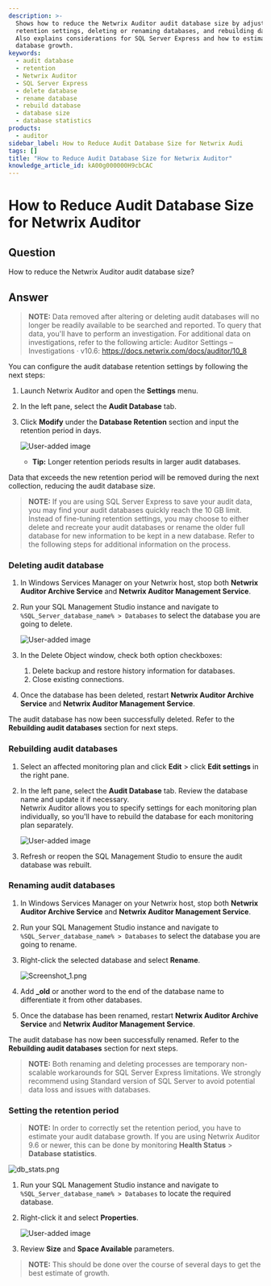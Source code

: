 ```yaml
---
description: >-
  Shows how to reduce the Netwrix Auditor audit database size by adjusting
  retention settings, deleting or renaming databases, and rebuilding databases.
  Also explains considerations for SQL Server Express and how to estimate
  database growth.
keywords:
  - audit database
  - retention
  - Netwrix Auditor
  - SQL Server Express
  - delete database
  - rename database
  - rebuild database
  - database size
  - database statistics
products:
  - auditor
sidebar_label: How to Reduce Audit Database Size for Netwrix Audi
tags: []
title: "How to Reduce Audit Database Size for Netwrix Auditor"
knowledge_article_id: kA00g000000H9cbCAC
---
```


# How to Reduce Audit Database Size for Netwrix Auditor

## Question

How to reduce the Netwrix Auditor audit database size?

## Answer

> **NOTE:** Data removed after altering or deleting audit databases will no longer be readily available to be searched and reported. To query that data, you'll have to perform an investigation. For additional data on investigations, refer to the following article: Auditor Settings – Investigations · v10.6: https://docs.netwrix.com/docs/auditor/10_8

You can configure the audit database retention settings by following the next steps:

1. Launch Netwrix Auditor and open the **Settings** menu.
2. In the left pane, select the **Audit Database** tab.
3. Click **Modify** under the **Database Retention** section and input the retention period in days.

   ![User-added image](images/ka04u00000117bz_0EM0g000000hGVv.png)

   - **Tip:** Longer retention periods results in larger audit databases.

Data that exceeds the new retention period will be removed during the next collection, reducing the audit database size.

> **NOTE:** If you are using SQL Server Express to save your audit data, you may find your audit databases quickly reach the 10 GB limit. Instead of fine-tuning retention settings, you may choose to either delete and recreate your audit databases or rename the older full database for new information to be kept in a new database. Refer to the following steps for additional information on the process.

### Deleting audit database

1. In Windows Services Manager on your Netwrix host, stop both **Netwrix Auditor Archive Service** and **Netwrix Auditor Management Service**.
2. Run your SQL Management Studio instance and navigate to ` %SQL_Server_database_name% > Databases` to select the database you are going to delete.

   ![User-added image](images/ka04u00000117bz_0EM70000000QIPr.png)

3. In the Delete Object window, check both option checkboxes:
   1. Delete backup and restore history information for databases.
   2. Close existing connections.
4. Once the database has been deleted, restart **Netwrix Auditor Archive Service** and **Netwrix Auditor Management Service**.

The audit database has now been successfully deleted. Refer to the **Rebuilding audit databases** section for next steps.

### Rebuilding audit databases

1. Select an affected monitoring plan and click **Edit** > click **Edit settings** in the right pane.
2. In the left pane, select the **Audit Database** tab. Review the database name and update it if necessary.  
   Netwrix Auditor allows you to specify settings for each monitoring plan individually, so you'll have to rebuild the database for each monitoring plan separately.

   ![User-added image](images/ka04u00000117bz_0EM0g000000hGWo.png)

3. Refresh or reopen the SQL Management Studio to ensure the audit database was rebuilt.

### Renaming audit databases

1. In Windows Services Manager on your Netwrix host, stop both **Netwrix Auditor Archive Service** and **Netwrix Auditor Management Service**.
2. Run your SQL Management Studio instance and navigate to ` %SQL_Server_database_name% > Databases` to select the database you are going to rename.
3. Right-click the selected database and select **Rename**.

   ![Screenshot_1.png](images/ka04u00000117bz_0EM4u000004dCnj.png)

4. Add **_old** or another word to the end of the database name to differentiate it from other databases.
5. Once the database has been renamed, restart **Netwrix Auditor Archive Service** and **Netwrix Auditor Management Service**.

The audit database has now been successfully renamed. Refer to the **Rebuilding audit databases** section for next steps.

> **NOTE:** Both renaming and deleting processes are temporary non-scalable workarounds for SQL Server Express limitations. We strongly recommend using Standard version of SQL Server to avoid potential data loss and issues with databases.

### Setting the retention period

> **NOTE:** In order to correctly set the retention period, you have to estimate your audit database growth. If you are using Netwrix Auditor 9.6 or newer, this can be done by monitoring **Health Status** > **Database statistics**.

![db_stats.png](images/ka04u00000117bz_0EM4u000008LKwz.png)

1. Run your SQL Management Studio instance and navigate to ` %SQL_Server_database_name% > Databases` to locate the required database.
2. Right-click it and select **Properties**.

   ![User-added image](images/ka04u00000117bz_0EM70000000QIQN.png)

3. Review **Size** and **Space Available** parameters.

> **NOTE:** This should be done over the course of several days to get the best estimate of growth.
